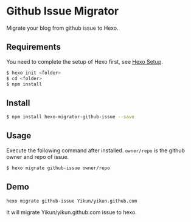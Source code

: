 # Github Issue Migrator

Migrate your blog from github issue to Hexo.

## Requirements
You need to complete the setup of Hexo first, see [Hexo Setup](https://hexo.io/docs/setup.html).
``` bash
$ hexo init <folder>
$ cd <folder>
$ npm install
```

## Install

``` bash
$ npm install hexo-migrator-github-issue --save
```

## Usage

Execute the following command after installed. `owner/repo` is the github owner and repo of issue.

``` bash
$ hexo migrate github-issue owner/repo
```

## Demo

``` bash
hexo migrate github-issue Yikun/yikun.github.com
```
It will migrate Yikun/yikun.github.com issue to hexo.
